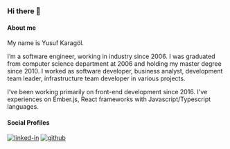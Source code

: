 ### Hi there 👋

<!--
**ykaragol/ykaragol** is a ✨ _special_ ✨ repository because its `README.md` (this file) appears on your GitHub profile.

Here are some ideas to get you started:

- 🔭 I’m currently working on ...
- 🌱 I’m currently learning ...
- 👯 I’m looking to collaborate on ...
- 🤔 I’m looking for help with ...
- 💬 Ask me about ...
- 📫 How to reach me: ...
- 😄 Pronouns: ...
- ⚡ Fun fact: ...
-->

#### About me
My name is Yusuf Karagöl.

I’m a software engineer, working in industry since 2006. I was graduated from computer science department at 2006 and holding my master degree since 2010. I worked as software developer, business analyst, development team leader, infrastructure team developer in various projects.

I’ve been working primarily on front-end development since 2016. I've experiences on Ember.js, React frameworks with Javascript/Typescript languages.

#### Social Profiles

[![linked-in](https://img.shields.io/badge/Linked_In-0077B5?style=for-the-badge&logo=LinkedIn&logoColor=white)](https://www.linkedin.com/in/yusuf-karagol-64980b43)
[![github](https://img.shields.io/badge/GitHub-000000?style=for-the-badge&logo=GitHub&logoColor=white)](https://github.com/ykaragol)
